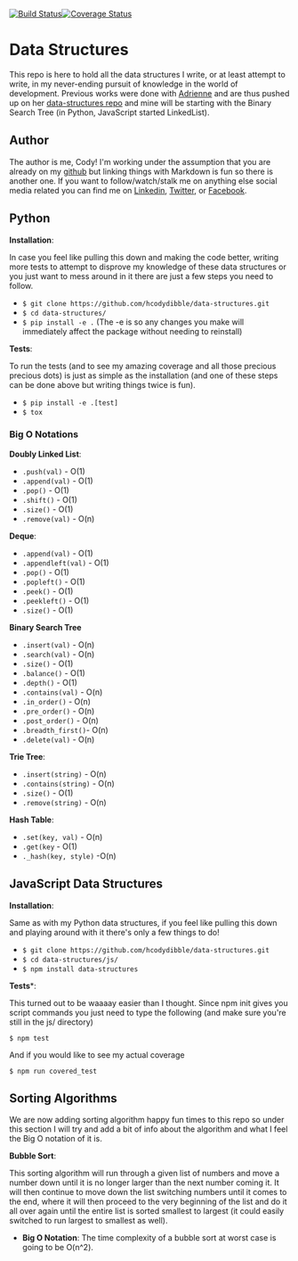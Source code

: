 [![Build Status](https://travis-ci.org/hcodydibble/data-structures.svg?branch=master)](https://travis-ci.org/hcodydibble/data-structures)[![Coverage Status](https://coveralls.io/repos/github/hcodydibble/data-structures/badge.svg?branch=master)](https://coveralls.io/github/hcodydibble/data-structures?branch=master)

# Data Structures

This repo is here to hold all the data structures I write, or at least attempt to write, in my never-ending
pursuit of knowledge in the world of development. Previous works were done with [Adrienne](https://github.com/adriennekarnoski)
and are thus pushed up on her [data-structures repo](https://github.com/adriennekarnoski/data-structures) and mine
will be starting with the Binary Search Tree (in Python, JavaScript started LinkedList).

## Author

The author is me, Cody! I'm working under the assumption that you are already on my [github](https://github.com/hcodydibble)
but linking things with Markdown is fun so there is another one. If you want to follow/watch/stalk me on anything else social
media related you can find me on [Linkedin](https://www.linkedin.com/in/codydibble/), [Twitter](https://twitter.com/hcodydibble),
or [Facebook](https://www.facebook.com/hcodydibble).
## Python
**Installation**:

In case you feel like pulling this down and making the code better, writing more tests to attempt to disprove my
knowledge of these data structures or you just want to mess around in it there are just a few steps you need to follow.

- `$ git clone https://github.com/hcodydibble/data-structures.git`
- `$ cd data-structures/`
- `$ pip install -e .` (The -e is so any changes you make will immediately affect the package without needing to reinstall)

**Tests**:

To run the tests (and to see my amazing coverage and all those precious precious dots) is just as simple as the installation
(and one of these steps can be done above but writing things twice is fun).

- `$ pip install -e .[test]`
- `$ tox`



### Big O Notations

**Doubly Linked List**:

- `.push(val)` - O(1)
- `.append(val)` - O(1)
- `.pop()` - O(1)
- `.shift()` - O(1)
- `.size()` - O(1)
- `.remove(val)` - O(n)

**Deque**:

- `.append(val)` - O(1)
- `.appendleft(val)` - O(1)
- `.pop()` - O(1)
- `.popleft()` - O(1)
- `.peek()` - O(1)
- `.peekleft()` - O(1)
- `.size()` - O(1)

**Binary Search Tree**

- `.insert(val)` - O(n)
- `.search(val)` - O(n)
- `.size()` - O(1)
- `.balance()` - O(1)
- `.depth()` - O(1)
- `.contains(val)` - O(n)
- `.in_order()` - O(n)
- `.pre_order()` - O(n)
- `.post_order()` - O(n)
- `.breadth_first()`- O(n)
- `.delete(val)` - O(n)

**Trie Tree**:

- `.insert(string)` - O(n)
- `.contains(string)` - O(n)
- `.size()` - O(1)
- `.remove(string)` - O(n)

**Hash Table**:

- `.set(key, val)` - O(n)
- `.get(key` - O(1)
- `._hash(key, style)` -O(n)


## JavaScript Data Structures

**Installation**:

Same as with my Python data structures, if you feel like pulling this down and playing around with it there's only a few things to do!

- `$ git clone https://github.com/hcodydibble/data-structures.git`
- `$ cd data-structures/js/`
- `$ npm install data-structures`

**Tests***:

This turned out to be waaaay easier than I thought. Since npm init gives you script commands you just need to type the following (and make sure you're still in the js/ directory)

`$ npm test`

And if you would like to see my actual coverage

`$ npm run covered_test`

## Sorting Algorithms

We are now adding sorting algorithm happy fun times to this repo so under this section I will try and add a bit of info about the algorithm and what I feel the Big O notation of it is.

**Bubble Sort**:

This sorting algorithm will run through a given list of numbers and move a number down until it is no longer larger than the next number coming it. It will then continue to move down the list switching numbers until it comes to the end, where it will then proceed to the very beginning of the list and do it all over again until the entire list is sorted smallest to largest (it could easily switched to run largest to smallest as well).

- **Big O Notation**: The time complexity of a bubble sort at worst case is going to be O(n^2).